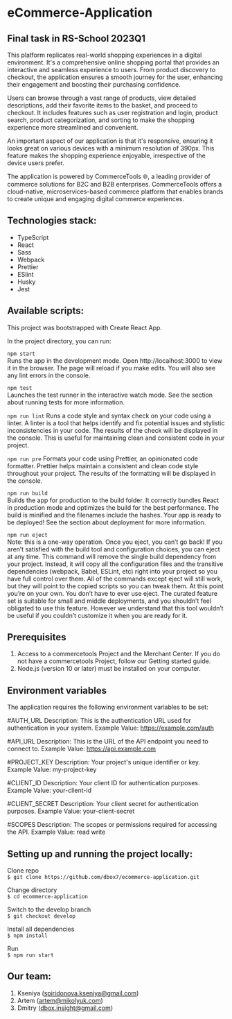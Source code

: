 # eCommerce-Application

## Final task in RS-School 2023Q1

This platform replicates real-world shopping experiences in a digital environment. It's a comprehensive online shopping portal that provides an interactive and seamless experience to users. From product discovery to checkout, the application ensures a smooth journey for the user, enhancing their engagement and boosting their purchasing confidence.

Users can browse through a vast range of products, view detailed descriptions, add their favorite items to the basket, and proceed to checkout. It includes features such as user registration and login, product search, product categorization, and sorting to make the shopping experience more streamlined and convenient.

An important aspect of our application is that it's responsive, ensuring it looks great on various devices with a minimum resolution of 390px. This feature makes the shopping experience enjoyable, irrespective of the device users prefer.

The application is powered by CommerceTools 🌐, a leading provider of commerce solutions for B2C and B2B enterprises. CommerceTools offers a cloud-native, microservices-based commerce platform that enables brands to create unique and engaging digital commerce experiences.

## Technologies stack:

- TypeScript
- React
- Sass
- Webpack
- Prettier
- ESlint
- Husky
- Jest

## Available scripts:

This project was bootstrapped with Create React App.

In the project directory, you can run:

`npm start`  
Runs the app in the development mode.
Open http://localhost:3000 to view it in the browser.
The page will reload if you make edits.
You will also see any lint errors in the console.

`npm test`  
Launches the test runner in the interactive watch mode.
See the section about running tests for more information.

`npm run lint`
Runs a code style and syntax check on your code using a linter. A linter is a tool that helps identify and fix potential issues and stylistic inconsistencies in your code. The results of the check will be displayed in the console. This is useful for maintaining clean and consistent code in your project.

`npm run pre`
Formats your code using Prettier, an opinionated code formatter. Prettier helps maintain a consistent and clean code style throughout your project. The results of the formatting will be displayed in the console.

`npm run build`  
Builds the app for production to the build folder.
It correctly bundles React in production mode and optimizes the build for the best performance.
The build is minified and the filenames include the hashes.
Your app is ready to be deployed!
See the section about deployment for more information.

`npm run eject`  
Note: this is a one-way operation. Once you eject, you can’t go back!
If you aren’t satisfied with the build tool and configuration choices, you can eject at any time. This command will remove the single build dependency from your project.
Instead, it will copy all the configuration files and the transitive dependencies (webpack, Babel, ESLint, etc) right into your project so you have full control over them. All of the commands except eject will still work, but they will point to the copied scripts so you can tweak them. At this point you’re on your own.
You don’t have to ever use eject. The curated feature set is suitable for small and middle deployments, and you shouldn’t feel obligated to use this feature. However we understand that this tool wouldn’t be useful if you couldn’t customize it when you are ready for it.

## Prerequisites

1. Access to a commercetools Project and the Merchant Center. If you do not have a commercetools Project, follow our Getting started guide.
2. Node.js (version 10 or later) must be installed on your computer.

## Environment variables

The application requires the following environment variables to be set:

#AUTH_URL
Description: This is the authentication URL used for authentication in your system.
Example Value: https://example.com/auth

#API_URL
Description: This is the URL of the API endpoint you need to connect to.
Example Value: https://api.example.com

#PROJECT_KEY
Description: Your project's unique identifier or key.
Example Value: my-project-key

#CLIENT_ID
Description: Your client ID for authentication purposes.
Example Value: your-client-id

#CLIENT_SECRET
Description: Your client secret for authentication purposes.
Example Value: your-client-secret

#SCOPES
Description: The scopes or permissions required for accessing the API.
Example Value: read write

## Setting up and running the project locally:

Clone repo  
`$ git clone https://github.com/dbox7/ecommerce-application.git`

Change directory  
`$ cd ecommerce-application`

Switch to the develop branch  
`$ git checkout develop`

Install all dependencies  
`$ npm install`

Run  
`$ npm run start`

## Our team:

1. Kseniya (spiridonova.kseniya@gmail.com)
2. Artem (artem@mikolyuk.com)
3. Dmitry (dbox.insight@gmail.com)
